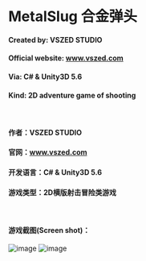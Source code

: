 # MetalSlug  合金弹头

#### Created by: VSZED STUDIO        

#### Official website: www.vszed.com  

#### Via: C# & Unity3D 5.6

#### Kind: 2D adventure game of shooting

</br>

#### 作者：VSZED STUDIO

#### 官网：www.vszed.com

#### 开发语言：C# & Unity3D 5.6

#### 游戏类型：2D横版射击冒险类游戏

</br>

#### 游戏截图(Screen shot)：

![image](https://github.com/vszed/MetalSlug/blob/master/ScreenShot/1.png)
![image](https://github.com/vszed/MetalSlug/blob/master/ScreenShot/2.png)
